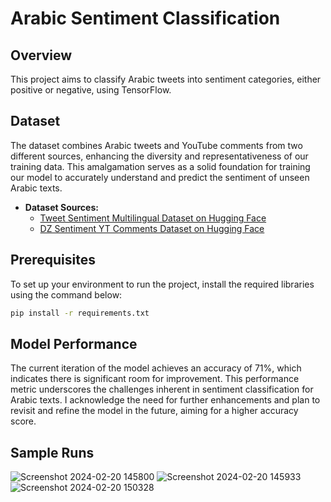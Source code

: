 # Arabic Sentiment Classification

## Overview
This project aims to classify Arabic tweets into sentiment categories, either positive or negative, using TensorFlow.

## Dataset
The dataset combines Arabic tweets and YouTube comments from two different sources, enhancing the diversity and representativeness of our training data. This amalgamation serves as a solid foundation for training our model to accurately understand and predict the sentiment of unseen Arabic texts.

- **Dataset Sources:**
  - [Tweet Sentiment Multilingual Dataset on Hugging Face](https://huggingface.co/datasets/cardiffnlp/tweet_sentiment_multilingual)
  - [DZ Sentiment YT Comments Dataset on Hugging Face](https://huggingface.co/datasets/Abdou/dz-sentiment-yt-comments)

## Prerequisites
To set up your environment to run the project, install the required libraries using the command below:
```bash
pip install -r requirements.txt
```
## Model Performance
The current iteration of the model achieves an accuracy of 71%, which indicates there is significant room for improvement. This performance metric underscores the challenges inherent in sentiment classification for Arabic texts. I acknowledge the need for further enhancements and plan to revisit and refine the model in the future, aiming for a higher accuracy score.

## Sample Runs

![Screenshot 2024-02-20 145800](https://github.com/alidhl/arabic-sentiment-classification/assets/119793124/bd4ddc4f-bca0-4103-b532-091a0a0de0f1)
![Screenshot 2024-02-20 145933](https://github.com/alidhl/arabic-sentiment-classification/assets/119793124/39331dbd-3636-4d0e-a499-0b8070283967)
![Screenshot 2024-02-20 150328](https://github.com/alidhl/arabic-sentiment-classification/assets/119793124/9ef1d82e-4ced-4d76-825f-a75baaea093e)



